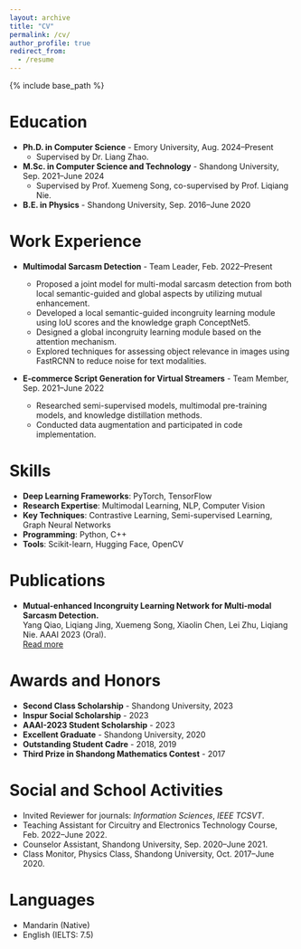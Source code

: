 ```yaml
---
layout: archive
title: "CV"
permalink: /cv/
author_profile: true
redirect_from:
  - /resume
---
```


{% include base_path %}

Education
======
* **Ph.D. in Computer Science** - Emory University, Aug. 2024–Present  
  * Supervised by Dr. Liang Zhao.  
* **M.Sc. in Computer Science and Technology** - Shandong University, Sep. 2021–June 2024  
  * Supervised by Prof. Xuemeng Song, co-supervised by Prof. Liqiang Nie.  
* **B.E. in Physics** - Shandong University, Sep. 2016–June 2020

Work Experience
======
* **Multimodal Sarcasm Detection** - Team Leader, Feb. 2022–Present  
  * Proposed a joint model for multi-modal sarcasm detection from both local semantic-guided and global aspects by utilizing mutual enhancement.  
  * Developed a local semantic-guided incongruity learning module using IoU scores and the knowledge graph ConceptNet5.  
  * Designed a global incongruity learning module based on the attention mechanism.  
  * Explored techniques for assessing object relevance in images using FastRCNN to reduce noise for text modalities.  

* **E-commerce Script Generation for Virtual Streamers** - Team Member, Sep. 2021–June 2022  
  * Researched semi-supervised models, multimodal pre-training models, and knowledge distillation methods.  
  * Conducted data augmentation and participated in code implementation.  

Skills
======
* **Deep Learning Frameworks**: PyTorch, TensorFlow  
* **Research Expertise**: Multimodal Learning, NLP, Computer Vision  
* **Key Techniques**: Contrastive Learning, Semi-supervised Learning, Graph Neural Networks  
* **Programming**: Python, C++  
* **Tools**: Scikit-learn, Hugging Face, OpenCV  

Publications
======
* **Mutual-enhanced Incongruity Learning Network for Multi-modal Sarcasm Detection.**  
  Yang Qiao, Liqiang Jing, Xuemeng Song, Xiaolin Chen, Lei Zhu, Liqiang Nie. AAAI 2023 (Oral).  
  [Read more](https://ojs.aaai.org/index.php/AAAI/article/view/26138)

Awards and Honors
======
* **Second Class Scholarship** - Shandong University, 2023  
* **Inspur Social Scholarship** - 2023  
* **AAAI-2023 Student Scholarship** - 2023  
* **Excellent Graduate** - Shandong University, 2020  
* **Outstanding Student Cadre** - 2018, 2019  
* **Third Prize in Shandong Mathematics Contest** - 2017  

Social and School Activities
======
* Invited Reviewer for journals: *Information Sciences*, *IEEE TCSVT*.  
* Teaching Assistant for Circuitry and Electronics Technology Course, Feb. 2022–June 2022.  
* Counselor Assistant, Shandong University, Sep. 2020–June 2021.  
* Class Monitor, Physics Class, Shandong University, Oct. 2017–June 2020.  

Languages
======
* Mandarin (Native)  
* English (IELTS: 7.5)

